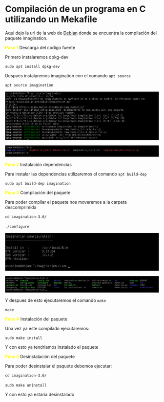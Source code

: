 # Compilación de un programa en C utilizando un Mekafile

Aqui dejo la url de la web de [Debian](https://packages.debian.org/bullseye/imagination) donde se encuentra la compilación del paquete imagination.


<font color="#FFFF00">**Paso 1**</font> Descarga del código fuente

Primero instalaremos dpkg-dev

    sudo apt install dpkg-dev

Despues instalaremos imagination con el comando `apt source`

    apt source imagination

![image](../images/ASO/1-ASO.png)

![image](../images/ASO/2-ASO.png)

<font color="#FFFF00">**Paso 2**</font> Instalación dependencias

Para instalar las dependencias utilizaremos el comando `apt build-dep`

    sudo apt build-dep imagination

<font color="#FFFF00">**Paso 3**</font> Compilación del paquete

Para poder compilar el paquete nos moveremos a la carpeta descomprimida

    cd imagination-3.6/

    ./configure

![image](../images/ASO/3-ASO.png)

![image](../images/ASO/4-ASO.png)

Y despues de esto ejecutaremos el comando `make`

    make

<font color="#FFFF00">**Paso 4**</font> Instalación del paquete

Una vez ya este compilado ejecutaremos:

    sudo make install

Y con esto ya tendriamos instalado el paquete

<font color="#FFFF00">**Paso 5**</font> Desinstalación del paquete

Para poder desinstalar el paquete debemos ejecutar:

    cd imagination-3.6/

    sudo make uninstall

Y con esto ya estaría desinstalado
